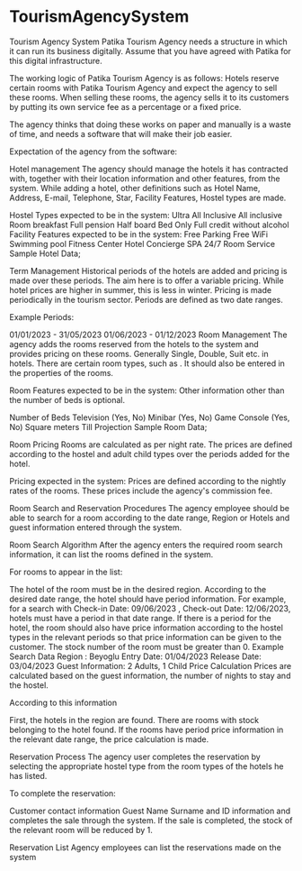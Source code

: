 # TourismAgencySystem
 
Tourism Agency System Patika Tourism Agency needs a structure in which it can run its business digitally. Assume that you have agreed with Patika for this digital infrastructure.

The working logic of Patika Tourism Agency is as follows: Hotels reserve certain rooms with Patika Tourism Agency and expect the agency to sell these rooms. When selling these rooms, the agency sells it to its customers by putting its own service fee as a percentage or a fixed price.

The agency thinks that doing these works on paper and manually is a waste of time, and needs a software that will make their job easier.

Expectation of the agency from the software:

Hotel management The agency should manage the hotels it has contracted with, together with their location information and other features, from the system. While adding a hotel, other definitions such as Hotel Name, Address, E-mail, Telephone, Star, Facility Features, Hostel types are made.

Hostel Types expected to be in the system: Ultra All Inclusive All inclusive Room breakfast Full pension Half board Bed Only Full credit without alcohol Facility Features expected to be in the system: Free Parking Free WiFi Swimming pool Fitness Center Hotel Concierge SPA 24/7 Room Service Sample Hotel Data;

Term Management Historical periods of the hotels are added and pricing is made over these periods. The aim here is to offer a variable pricing. While hotel prices are higher in summer, this is less in winter. Pricing is made periodically in the tourism sector. Periods are defined as two date ranges.

Example Periods:

01/01/2023 - 31/05/2023 01/06/2023 - 01/12/2023 Room Management The agency adds the rooms reserved from the hotels to the system and provides pricing on these rooms. Generally Single, Double, Suit etc. in hotels. There are certain room types, such as . It should also be entered in the properties of the rooms.

Room Features expected to be in the system: Other information other than the number of beds is optional.

Number of Beds Television (Yes, No) Minibar (Yes, No) Game Console (Yes, No) Square meters Till Projection Sample Room Data;

Room Pricing Rooms are calculated as per night rate. The prices are defined according to the hostel and adult child types over the periods added for the hotel.

Pricing expected in the system: Prices are defined according to the nightly rates of the rooms. These prices include the agency's commission fee.

Room Search and Reservation Procedures The agency employee should be able to search for a room according to the date range, Region or Hotels and guest information entered through the system.

Room Search Algorithm After the agency enters the required room search information, it can list the rooms defined in the system.

For rooms to appear in the list:

The hotel of the room must be in the desired region. According to the desired date range, the hotel should have period information. For example, for a search with Check-in Date: 09/06/2023 , Check-out Date: 12/06/2023, hotels must have a period in that date range. If there is a period for the hotel, the room should also have price information according to the hostel types in the relevant periods so that price information can be given to the customer. The stock number of the room must be greater than 0. Example Search Data Region : Beyoglu Entry Date: 01/04/2023 Release Date: 03/04/2023 Guest Information: 2 Adults, 1 Child Price Calculation Prices are calculated based on the guest information, the number of nights to stay and the hostel.

According to this information

First, the hotels in the region are found. There are rooms with stock belonging to the hotel found. If the rooms have period price information in the relevant date range, the price calculation is made.

Reservation Process The agency user completes the reservation by selecting the appropriate hostel type from the room types of the hotels he has listed.

To complete the reservation:

Customer contact information Guest Name Surname and ID information and completes the sale through the system. If the sale is completed, the stock of the relevant room will be reduced by 1.

Reservation List Agency employees can list the reservations made on the system
